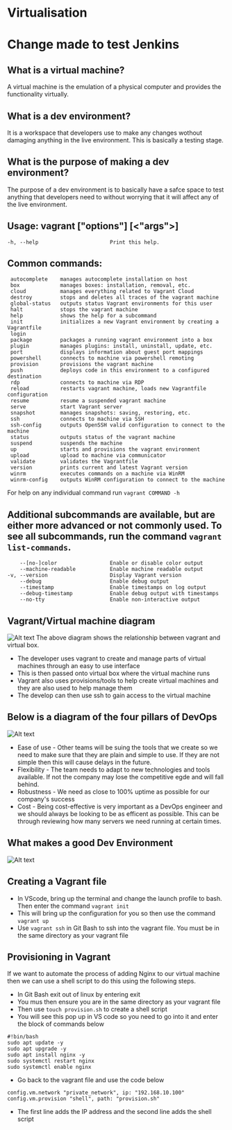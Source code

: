 # Virtualisation
# Change made to test Jenkins
## What is a virtual machine?
A virtual machine is the emulation of a physical computer and provides the functionality virtually.

## What is a dev environment?
It is a workspace that developers use to make any changes wothout damaging anything in the live environment. This is basically a testing stage.

## What is the purpose of making a dev environment?
The purpose of a dev environment is to basically have a safce space to test anything that developers need to without worrying that it will affect any of the live environment.

## Usage: vagrant ["options"] <command> [<"args">]

    -h, --help                       Print this help.

## Common commands:
     autocomplete    manages autocomplete installation on host
     box             manages boxes: installation, removal, etc.
     cloud           manages everything related to Vagrant Cloud
     destroy         stops and deletes all traces of the vagrant machine
     global-status   outputs status Vagrant environments for this user
     halt            stops the vagrant machine
     help            shows the help for a subcommand
     init            initializes a new Vagrant environment by creating a Vagrantfile
     login
     package         packages a running vagrant environment into a box
     plugin          manages plugins: install, uninstall, update, etc.
     port            displays information about guest port mappings
     powershell      connects to machine via powershell remoting
     provision       provisions the vagrant machine
     push            deploys code in this environment to a configured destination
     rdp             connects to machine via RDP
     reload          restarts vagrant machine, loads new Vagrantfile configuration
     resume          resume a suspended vagrant machine
     serve           start Vagrant server
     snapshot        manages snapshots: saving, restoring, etc.
     ssh             connects to machine via SSH
     ssh-config      outputs OpenSSH valid configuration to connect to the machine
     status          outputs status of the vagrant machine
     suspend         suspends the machine
     up              starts and provisions the vagrant environment
     upload          upload to machine via communicator
     validate        validates the Vagrantfile
     version         prints current and latest Vagrant version
     winrm           executes commands on a machine via WinRM
     winrm-config    outputs WinRM configuration to connect to the machine

For help on any individual command run `vagrant COMMAND -h`

## Additional subcommands are available, but are either more advanced or not commonly used. To see all subcommands, run the command `vagrant list-commands`.
        --[no-]color                 Enable or disable color output
        --machine-readable           Enable machine readable output
    -v, --version                    Display Vagrant version
        --debug                      Enable debug output
        --timestamp                  Enable timestamps on log output
        --debug-timestamp            Enable debug output with timestamps
        --no-tty                     Enable non-interactive output

## Vagrant/Virtual machine diagram
![Alt text](Vagrant%20and%20virtual%20box%20diagram.png)
The above diagram shows the relationship between vagrant and virtual box.
* The developer uses vagrant to create and manage parts of virtual machines through an easy to use interface
* This is then passed onto virtual box where the virtual machine runs
* Vagrant also uses provisions/tools to help create virtual machines and they are also used to help manage them
* The develop can then use ssh to gain access to the virtual machine

## Below is a diagram of the four pillars of DevOps
![Alt text](DevOps%204%20pillars.png)
* Ease of use - Other teams will be suing the tools that we create so we need to make sure that they are plain and simple to use. If they are not simple then this will cause delays in the future.
* Flexibility - The team needs to adapt to new technologies and tools available. If not the company may lose the competitive egde and will fall behind.
* Robustness - We need as close to 100% uptime as possible for our company's success
* Cost - Being cost-effective is very important as a DevOps engineer and we should always be looking to be as efficent as possible. This can be through reviewing how many servers we need running at certain times.


## What makes a good Dev Environment
![Alt text](What%20makes%20a%20good%20dev%20environment%20diagram.png)

## Creating a Vagrant file
* In VScode, bring up the terminal and change the launch profile to bash. Then enter the command ```vagrant init```
* This will bring up the configuration for you so then use the command ```vagrant up```
* Use ```vagrant ssh``` in Git Bash to ssh into the vagrant file. You must be in the same directory as your vagrant file

## Provisioning in Vagrant
If we want to automate the process of adding Nginx to our virtual machine then we can use a shell script to do this using the following steps.
* In Git Bash exit out of linux by entering exit
* You mus then ensure you are in the same directory as your vagrant file
* Then use ```touch provision.sh``` to create a shell script 
* You will see this pop up in VS code so you need to go into it and enter the block of commands below
```
#!bin/bash
sudo apt update -y
sudo apt upgrade -y
sudo apt install nginx -y
sudo systemctl restart nginx
sudo systemctl enable nginx
```
* Go back to the vagrant file and use the code below
```
config.vm.network "private_network", ip: "192.168.10.100"
config.vm.provision "shell", path: "provision.sh"
```
* The first line adds the IP address and the second line adds the shell script
